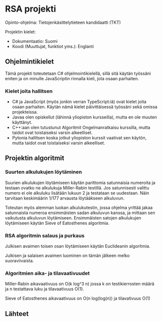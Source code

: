 # RSA projekti
Opinto-ohjelma: Tietojenkäsittelytieteen kandidaatti (TKT)

Projektin kielet:
- Dokumentaatio: Suomi
- Koodi (Muuttujat, funktiot yms.): Englanti

## Ohjelmintikielet
Tämä projekti toteutetaan C# ohjelmointikielellä, sillä sitä käytän työssäni eniten ja on minulle JavaScriptin rinnalla kieli, jota osaan parhaiten. 

### Kielet joita hallitsen
- C# ja JavaScript (myös jonkin verran TypeScript:iä) ovat kielet joita osaan parhaiten. Käytän nämä kielet päivittäisessä työssäni sekä omissa projekteissa. 
- Javaa olen opiskellut (lähinnä yliopiston kursseilla), mutta en ole muuten käyttänyt.
- C++:aan olen tutustunut Algoritmit Ongelmanratkaisu kurssilla, mutta taidot ovat toistaiseksi varsin alkeelliset.
- Pytonia hallitsen koska jotkut yliopiston kurssit vaativat sen käytön, mutta taidot ovat toistaiseksi varsin alkeelliset.

## Projektin algoritmit
### Suurten alkulukujen löytäminen
Suurien alkulukujen löytämiseen käytän parittomia satunnaisia numeroita ja testaan ovatko ne alkulukuja Miller-Rabin testillä. 
Jos satunnisesti valittu numero ei ole alkuluku lisätään lukuun 2 ja testataan se uudestaan. Näin tarvitaan keskimäärin 1/177 arvausta löytääkseen alkuluvun.

Toteutan myös alemman luokan alkulukutestin, jossa ohjelma yrittää jakaa satunnaista numeroa ensimmäisten sadan alkuluvun kanssa, ja mittaan sen vaikutusta alkuluvun löytämiseen. Ensimmäisten satojen alkulukujen löytämiseen käytän Sieve of Eatosthenes algoritmia. 

### RSA algoritmin salaus ja purkaus
Julkisen avaimen toisen osan löytämiseen käytän Euclideanin algoritmia.

Julkisen ja salaisen avaimen luominen on tämän jälkeen melko suoraviivaista.

### Algoritmien aika- ja tilavaativuudet
Miller-Rabin aikavaativuus on O(k log^3 n) jossa k on testikierrosten määrä ja n testattava luku ja tilavaativuus O(1).

Sieve of Eatosthenes aikavaativuus on O(n log(log(n)) ja tilavativuus O(1)

## Lähteet
